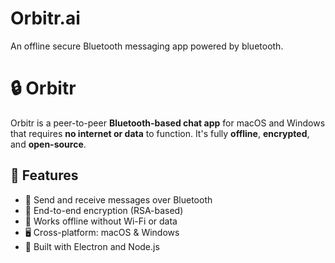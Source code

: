 # Orbitr.ai
An offline secure Bluetooth messaging app powered by bluetooth.
# 🔒 Orbitr

Orbitr is a peer-to-peer **Bluetooth-based chat app** for macOS and Windows that requires **no internet or data** to function. It's fully **offline**, **encrypted**, and **open-source**.

## 🚀 Features

- 💬 Send and receive messages over Bluetooth
- 🔐 End-to-end encryption (RSA-based)
- 📡 Works offline without Wi-Fi or data
- 🖥️ Cross-platform: macOS & Windows
- 🧩 Built with Electron and Node.js
